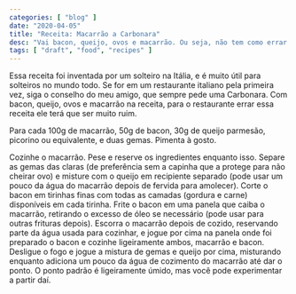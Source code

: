 ```yaml
---
categories: [ "blog" ]
date: "2020-04-05"
title: "Receita: Macarrão a Carbonara"
desc: "Vai bacon, queijo, ovos e macarrão. Ou seja, não tem como errar."
tags: [ "draft", "food", "recipes" ]
---
```

Essa receita foi inventada por um solteiro na Itália, e é muito útil para solteiros no mundo todo. Se for em um restaurante italiano pela primeira vez, siga o conselho do meu amigo, que sempre pede uma Carbonara. Com bacon, queijo, ovos e macarrão na receita, para o restaurante errar essa receita ele terá que ser muito ruim.


Para cada 100g de macarrão, 50g de bacon, 30g de queijo parmesão, picorino ou equivalente, e duas gemas. Pimenta à gosto.


Cozinhe o macarrão. Pese e reserve os ingredientes enquanto isso. Separe as gemas das claras (de preferência sem a capinha que a protege para não cheirar ovo) e misture com o queijo em recipiente separado (pode usar um pouco da água do macarrão depois de fervida para amolecer). Corte o bacon em tirinhas finas com todas as camadas (gordura e carne) disponíveis em cada tirinha. Frite o bacon em uma panela que caiba o macarrão, retirando o excesso de óleo se necessário (pode usar para outras frituras depois). Escorra o macarrão depois de cozido, reservando parte da água usada para cozinhar, e jogue por cima na panela onde foi preparado o bacon e cozinhe ligeiramente ambos, macarrão e bacon. Desligue o fogo e jogue a mistura de gemas e queijo por cima, misturando enquanto adiciona um pouco da água de cozimento do macarrão até dar o ponto. O ponto padrão é ligeiramente úmido, mas você pode experimentar a partir daí.
